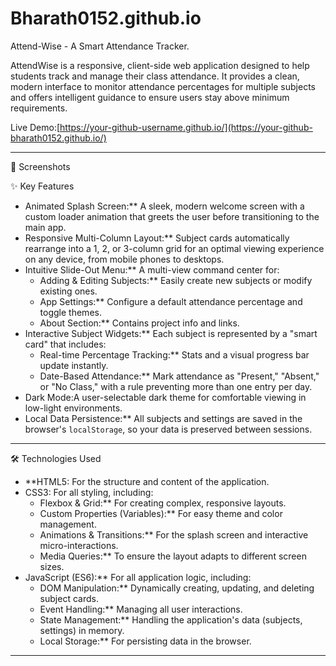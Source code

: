 # Bharath0152.github.io
Attend-Wise - A Smart Attendance Tracker.

AttendWise is a responsive, client-side web application designed to help students track and manage their class attendance. It provides a clean, modern interface to monitor attendance percentages for multiple subjects and offers intelligent guidance to ensure users stay above minimum requirements.

Live Demo:[https://your-github-username.github.io/](https://your-github-bharath0152.github.io/)

---

📸 Screenshots



 ✨ Key Features

*   Animated Splash Screen:** A sleek, modern welcome screen with a custom loader animation that greets the user before transitioning to the main app.
*   Responsive Multi-Column Layout:** Subject cards automatically rearrange into a 1, 2, or 3-column grid for an optimal viewing experience on any device, from mobile phones to desktops.
*   Intuitive Slide-Out Menu:** A multi-view command center for:
    *   Adding & Editing Subjects:** Easily create new subjects or modify existing ones.
    *   App Settings:** Configure a default attendance percentage and toggle themes.
    *   About Section:** Contains project info and links.
*   Interactive Subject Widgets:** Each subject is represented by a "smart card" that includes:
    *   Real-time Percentage Tracking:** Stats and a visual progress bar update instantly.
    *   Date-Based Attendance:** Mark attendance as "Present," "Absent," or "No Class," with a rule preventing more than one entry per day.
*   Dark Mode:A user-selectable dark theme for comfortable viewing in low-light environments.
*   Local Data Persistence:** All subjects and settings are saved in the browser's `localStorage`, so your data is preserved between sessions.

---

🛠️ Technologies Used

*   **HTML5: For the structure and content of the application.
*   CSS3: For all styling, including:
    *   Flexbox & Grid:** For creating complex, responsive layouts.
    *   Custom Properties (Variables):** For easy theme and color management.
    *   Animations & Transitions:** For the splash screen and interactive micro-interactions.
    *   Media Queries:** To ensure the layout adapts to different screen sizes.
*   JavaScript (ES6):** For all application logic, including:
    *   DOM Manipulation:** Dynamically creating, updating, and deleting subject cards.
    *   Event Handling:** Managing all user interactions.
    *   State Management:** Handling the application's data (subjects, settings) in memory.
    *   Local Storage:** For persisting data in the browser.

---
